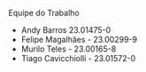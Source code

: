 Equipe do Trabalho

- Andy Barros 23.01475-0
- Felipe Magalhães - 23.00299-9
- Murilo Teles - 23.00165-8
- Tiago Cavicchiolli - 23.01572-0 